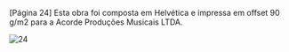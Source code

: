 [Página 24]
Esta obra foi composta em Helvética
e impressa em offset 90 g/m2
para a Acorde Produções Musicais LTDA.

![24](./img/page_24-01.jpg)
